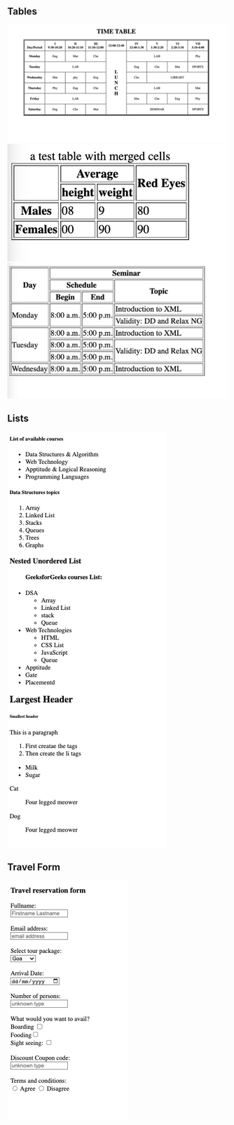 ## Tables

<img src="./t1.jpg" />
<img src="./t2.jpg" />
<img src="./t3.jpg" />

## Lists
<img src="./lists.jpg" />

## Travel Form
<img src="./form.jpg" />

